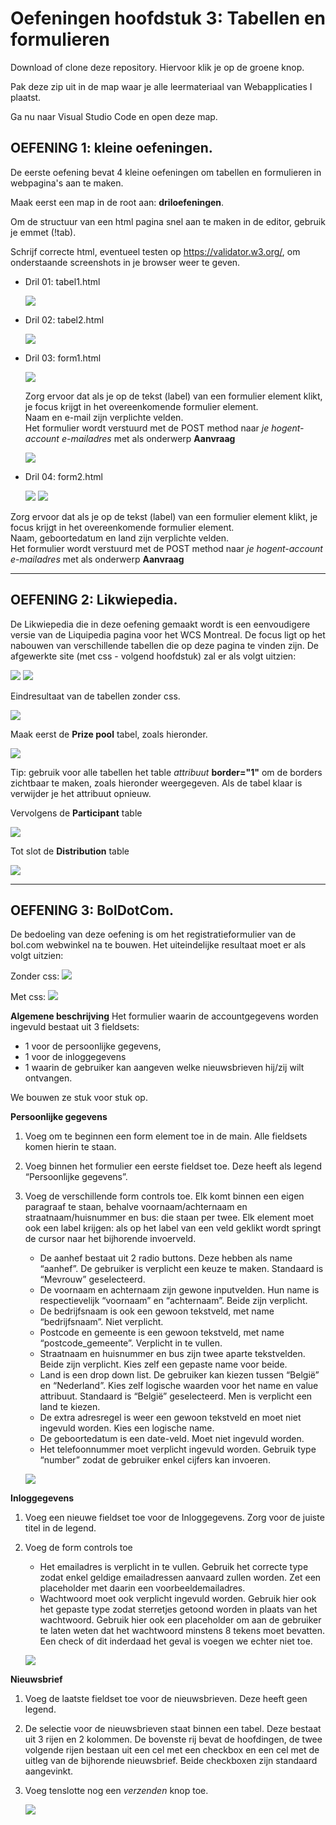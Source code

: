 # Oefeningen hoofdstuk 3: Tabellen en formulieren

Download of clone deze repository. Hiervoor klik je op de groene knop.

Pak deze zip uit in de map waar je alle leermateriaal van Webapplicaties I plaatst.

Ga nu naar Visual Studio Code en open deze map.

## OEFENING 1: kleine oefeningen.
De eerste oefening bevat 4 kleine oefeningen om tabellen en formulieren in webpagina's aan te maken.

Maak eerst een map in de root aan: **driloefeningen**. 

Om de structuur van een html pagina snel aan te maken in de editor, gebruik je emmet (!tab).

Schrijf correcte html, eventueel testen op https://validator.w3.org/, om onderstaande screenshots in je browser weer te geven.

- Dril 01: tabel1.html

    ![](images/3_1.png)

- Dril 02: tabel2.html

    ![](images/3_2.png)

- Dril 03: form1.html

    ![](images/3_3.png)

    Zorg ervoor dat als je op de tekst (label) van een formulier element klikt, je focus krijgt in het overeenkomende formulier element.      
    Naam en e-mail zijn verplichte velden.     
    Het formulier wordt verstuurd met de POST method naar *je hogent-account e-mailadres* met als onderwerp **Aanvraag**       

    ![](images/3_4.png)

- Dril 04: form2.html

    ![](images/3_5.PNG)
    ![](images/3_6.PNG)

Zorg ervoor dat als je op de tekst (label) van een formulier element klikt, je focus krijgt in het overeenkomende formulier element.      
Naam, geboortedatum en land zijn verplichte velden.     
Het formulier wordt verstuurd met de POST method naar *je hogent-account e-mailadres* met als onderwerp **Aanvraag**         

-----

## OEFENING 2: Likwiepedia.
De Likwiepedia die in deze oefening gemaakt wordt is een eenvoudigere versie van de Liquipedia pagina voor het WCS Montreal. De focus ligt op het nabouwen van verschillende tabellen die op deze pagina te vinden zijn.
De afgewerkte site (met css - volgend hoofdstuk) zal er als volgt uitzien:

![](images/l02.PNG)
![](images/l03.PNG)

Eindresultaat van de tabellen zonder css.

![](images/l04.PNG)

Maak eerst de **Prize pool** tabel, zoals hieronder. 

![](images/l05.PNG)

Tip: gebruik voor alle tabellen het table *attribuut* **border="1"** om de borders zichtbaar te maken, zoals hieronder weergegeven. Als de tabel klaar is verwijder je het attribuut opnieuw.      

Vervolgens de **Participant** table

![](images/l06.PNG)

Tot slot de **Distribution** table

![](images/l07.PNG)

------

## OEFENING 3: BolDotCom.
De bedoeling van deze oefening is om het registratieformulier van de bol.com webwinkel na te bouwen. Het uiteindelijke resultaat moet er als volgt uitzien:    

Zonder css:
![](images/bdc01.PNG)

Met css:
![](images/bdc02.PNG)

**Algemene beschrijving**
Het formulier waarin de accountgegevens worden ingevuld bestaat uit 3 fieldsets: 
- 1 voor de persoonlijke gegevens, 
- 1 voor de inloggegevens 
- 1 waarin de gebruiker kan aangeven welke nieuwsbrieven hij/zij wilt ontvangen. 

We bouwen ze stuk voor stuk op.

**Persoonlijke gegevens**     
1. Voeg om te beginnen een form element toe in de main. Alle fieldsets komen hierin te staan.
2. Voeg binnen het formulier een eerste fieldset toe. Deze heeft als legend “Persoonlijke gegevens”.
3. Voeg de verschillende form controls toe. Elk komt binnen een eigen paragraaf te staan, behalve voornaam/achternaam en straatnaam/huisnummer en bus: die staan per twee. Elk element moet ook een label krijgen: als op het label van een veld geklikt wordt springt de cursor naar het bijhorende invoerveld.
    - De aanhef bestaat uit 2 radio buttons. Deze hebben als name “aanhef”. De gebruiker is verplicht een keuze te maken. Standaard is “Mevrouw” geselecteerd.
    - De voornaam en achternaam zijn gewone inputvelden. Hun name is respectievelijk “voornaam” en “achternaam”. Beide zijn verplicht.
    - De bedrijfsnaam is ook een gewoon tekstveld, met name “bedrijfsnaam”. Niet verplicht.
    - Postcode en gemeente is een gewoon tekstveld, met name “postcode_gemeente”. Verplicht in te vullen.
    - Straatnaam en huisnummer en bus zijn twee aparte tekstvelden. Beide zijn verplicht. Kies zelf een gepaste name voor beide.
    - Land is een drop down list. De gebruiker kan kiezen tussen “België” en “Nederland”. Kies zelf logische waarden voor het name en value attribuut. Standaard is “België” geselecteerd. Men is verplicht een land te kiezen.
    - De extra adresregel is weer een gewoon tekstveld en moet niet ingevuld worden. Kies een logische name.
    - De geboortedatum is een date-veld. Moet niet ingevuld worden.
    - Het telefoonnummer moet verplicht ingevuld worden. Gebruik type “number” zodat de gebruiker enkel cijfers kan invoeren.

    ![](images/bdc03.PNG)

**Inloggegevens**
1. Voeg een nieuwe fieldset toe voor de Inloggegevens. Zorg voor de juiste titel in de legend.
2. Voeg de form controls toe
    - Het emailadres is verplicht in te vullen. Gebruik het correcte type zodat enkel geldige emailadressen aanvaard zullen worden. Zet een placeholder met daarin een voorbeeldemailadres.
    - Wachtwoord moet ook verplicht ingevuld worden. Gebruik hier ook het gepaste type zodat sterretjes getoond worden in plaats van het wachtwoord. Gebruik hier ook een placeholder om aan de gebruiker te laten weten dat het wachtwoord minstens 8 tekens moet bevatten. Een check of dit inderdaad het geval is voegen we echter niet toe.

    ![](images/bdc04.PNG)

**Nieuwsbrief**
1. Voeg de laatste fieldset toe voor de nieuwsbrieven. Deze heeft geen legend.
2. De selectie voor de nieuwsbrieven staat binnen een tabel. Deze bestaat uit 3 rijen en 2 kolommen. De bovenste rij bevat de hoofdingen, de twee volgende rijen bestaan uit een cel met een checkbox en een cel met de uitleg van de bijhorende nieuwsbrief. Beide checkboxen zijn standaard aangevinkt.
3. Voeg tenslotte nog een *verzenden* knop toe.

    ![](images/bdc05.PNG)